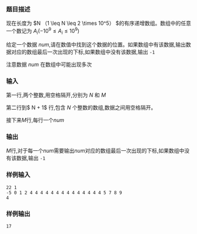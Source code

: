 ###  题目描述

现在长度为 $N （1 \leq N \leq 2 \times 10^5） $的有序递增数组。数组中的任意一个数记为 $A_i ( -10^9 \leq A_i \leq 10^9)$

给定一个数据 $num$,请在数值中找到这个数据的位置。如果数组中有该数据,输出数据对应的数组最后一次出现的下标,如果数组中没有该数据,输出 `-1`

注意数据 $num$ 在数组中可能出现多次
### 输入
第一行,两个整数,用空格隔开,分别为 $N$ 和 $M$

第二行到$ N + 1$ 行,包含 $N$ 个整数的数组,数据之间用空格隔开。

接下来$M$行,每行一个$num$
### 输出
$M$行,对于每一个$num$需要输出$num$对应的数组最后一次出现的下标,如果数组中没有该数据,输出 `-1`

### 样例输入
```
22 1
-5 0 1 2 4 4 4 4 4 4 4 4 4 4 4 4 4 4 5 7 8 9
4
```
### 样例输出
```
17
```